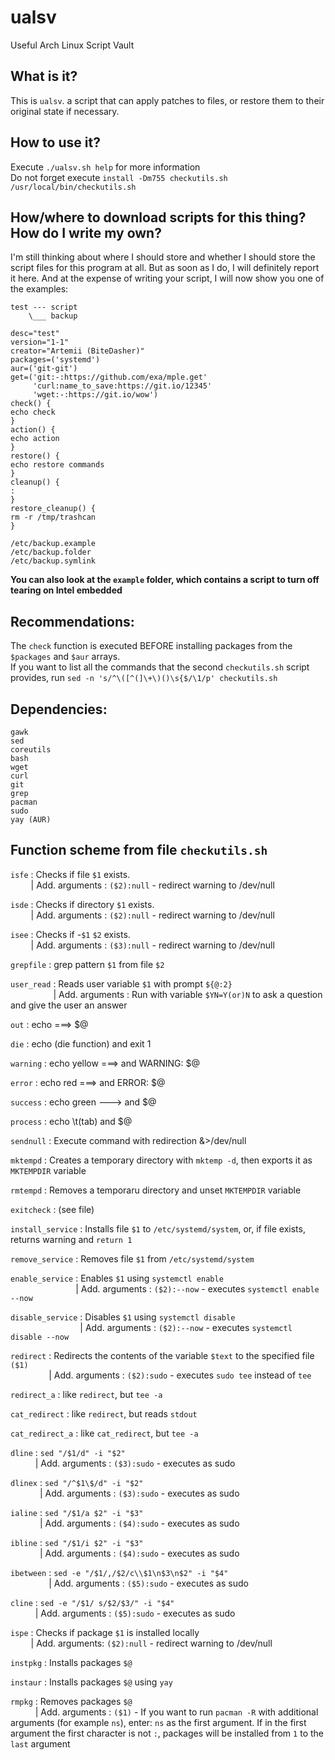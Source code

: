 # ualsv
Useful Arch Linux Script Vault

## What is it?
This is `ualsv`. a script that can apply patches to files, or restore them to their original state if necessary.

## How to use it?
Execute `./ualsv.sh help` for more information \
Do not forget execute `install -Dm755 checkutils.sh /usr/local/bin/checkutils.sh`

## How/where to download scripts for this thing? How do I write my own?
I'm still thinking about where I should store and whether I should store the script files for this program at all. But as soon as I do, I will definitely report it here. And at the expense of writing your script, I will now show you one of the examples:
```
test --- script
    \___ backup
```
```
desc="test"
version="1-1"
creator="Artemii (BiteDasher)"
packages=('systemd')
aur=('git-git')
get=('git:-:https://github.com/exa/mple.get'
     'curl:name_to_save:https://git.io/12345'
     'wget:-:https://git.io/wow')
check() {
echo check
}
action() {
echo action
}
restore() {
echo restore commands
}
cleanup() {
:
}
restore_cleanup() {
rm -r /tmp/trashcan
}
```
```
/etc/backup.example
/etc/backup.folder
/etc/backup.symlink
```
**You can also look at the `example` folder, which contains a script to turn off tearing on Intel embedded**

## Recommendations:
The `check` function is executed BEFORE installing packages from the `$packages` and `$aur` arrays. \
If you want to list all the commands that the second `checkutils.sh` script provides, run `sed -n 's/^\([^(]\+\)()\s{$/\1/p' checkutils.sh`


## Dependencies:
`gawk` \
`sed` \
`coreutils` \
`bash` \
`wget` \
`curl` \
`git` \
`grep` \
`pacman` \
`sudo` \
`yay (AUR)`

## Function scheme from file `checkutils.sh`
`isfe` : Checks if file `$1` exists. \
`    ` | Add. arguments : `($2):null` - redirect warning to /dev/null

`isde` : Checks if directory `$1` exists. \
`    ` | Add. arguments : `($2):null` - redirect warning to /dev/null

`isee` : Checks if -`$1` `$2` exists. \
`    ` | Add. arguments : `($3):null` - redirect warning to /dev/null

`grepfile` : grep pattern `$1` from file `$2`

`user_read` : Reads user variable `$1` with prompt `${@:2}` \
`         ` | Add. arguments : Run with variable `$YN=Y(or)N` to ask a question and give the user an answer

`out` : echo ===> $@

`die` : echo (die function) and exit 1

`warning` : echo yellow ===> and WARNING: $@

`error` : echo red ===> and ERROR: $@

`success` : echo green ---> and $@

`process` : echo \t(tab) and $@

`sendnull` : Execute command with redirection &\>/dev/null

`mktempd` : Creates a temporary directory with `mktemp -d`, then exports it as `MKTEMPDIR` variable

`rmtempd` : Removes a temporaru directory and unset `MKTEMPDIR` variable

`exitcheck` : (see file)

`install_service` : Installs file `$1` to `/etc/systemd/system`, or, if file exists, returns warning and `return 1`

`remove_service` : Removes file `$1` from `/etc/systemd/system`

`enable_service` : Enables `$1` using `systemctl enable` \
`              ` | Add. arguments : `($2):--now` - executes `systemctl enable --now`

`disable_service` : Disables `$1` using `systemctl disable` \
`               ` | Add. arguments : `($2):--now` - executes `systemctl disable --now`

`redirect` : Redirects the contents of the variable `$text` to the specified file `($1)` \
`        ` | Add. arguments : `($2):sudo` - executes `sudo tee` instead of `tee`

`redirect_a` : like `redirect`, but `tee -a`

`cat_redirect` : like `redirect`, but reads `stdout`

`cat_redirect_a` : like `cat_redirect`, but `tee -a`

`dline` : `sed "/$1/d" -i "$2"` \
`     ` | Add. arguments : `($3):sudo` - executes as sudo

`dlinex` : `sed "/^$1\$/d" -i "$2"` \
`      ` | Add. arguments : `($3):sudo` - executes as sudo

`ialine` : `sed "/$1/a $2" -i "$3"` \
`      ` | Add. arguments : `($4):sudo` - executes as sudo

`ibline` : `sed "/$1/i $2" -i "$3"` \
`      ` | Add. arguments : `($4):sudo` - executes as sudo

`ibetween` : `sed -e "/$1/,/$2/c\\$1\n$3\n$2" -i "$4"` \
`        ` | Add. arguments : `($5):sudo` - executes as sudo

`cline` : `sed -e "/$1/ s/$2/$3/" -i "$4"` \
`     ` | Add. arguments : `($5):sudo` - executes as sudo

`ispe` : Checks if package `$1` is installed locally \
`    ` | Add. arguments: `($2):null` - redirect warning to /dev/null

`instpkg` : Installs packages `$@`

`instaur` : Installs packages `$@` using `yay`

`rmpkg` : Removes packages `$@` \
`     ` | Add. arguments : `($1)` - If you want to run `pacman -R` with additional arguments (for example `ns`), enter: `ns` as the first argument. If in the first argument the first character is not `:`, packages will be installed from `1` to the `last` argument
